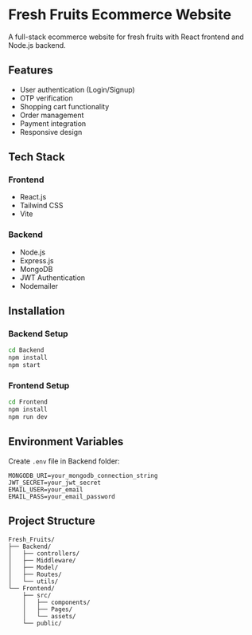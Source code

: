 # Fresh Fruits Ecommerce Website

A full-stack ecommerce website for fresh fruits with React frontend and Node.js backend.

## Features

- User authentication (Login/Signup)
- OTP verification
- Shopping cart functionality
- Order management
- Payment integration
- Responsive design

## Tech Stack

### Frontend
- React.js
- Tailwind CSS
- Vite

### Backend
- Node.js
- Express.js
- MongoDB
- JWT Authentication
- Nodemailer

## Installation

### Backend Setup
```bash
cd Backend
npm install
npm start
```

### Frontend Setup
```bash
cd Frontend
npm install
npm run dev
```

## Environment Variables

Create `.env` file in Backend folder:
```
MONGODB_URI=your_mongodb_connection_string
JWT_SECRET=your_jwt_secret
EMAIL_USER=your_email
EMAIL_PASS=your_email_password
```

## Project Structure

```
Fresh_Fruits/
├── Backend/
│   ├── controllers/
│   ├── Middleware/
│   ├── Model/
│   ├── Routes/
│   └── utils/
└── Frontend/
    ├── src/
    │   ├── components/
    │   ├── Pages/
    │   └── assets/
    └── public/
```